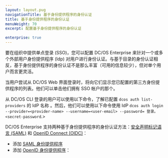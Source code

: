 ```yaml
---
layout: layout.pug
navigationTitle: 基于身份提供程序的身份认证
title: 基于身份提供程序的身份认证
menuWeight: 70
excerpt: 配置基于身份提供程序的身份认证

enterprise: true
---
```

<!-- The source repository for this topic is https://github.com/dcos/dcos-docs-site -->

要在组织中提供单点登录 (SSO)，您可以配置 DC/OS Enterprise 来针对一个或多个外部用户身份提供程序 (Idp) 对用户进行身份认证。与基于目录的身份认证相反，基于身份提供程序的身份认证不是那么丰富（可用的信息较少），但对单个用户而言更灵活。

当用户尝试从 DC/OS Web 界面登录时，将向它们显示您已配置的第三方身份提供程序的列表。他们可以单击他们拥有 SSO 帐户的那个。

从 DC/OS CLI 登录的用户可以使用以下命令，了解已配置 `dcos auth list-providers` 的 IdP 名称 。然后，他们可以使用以下命令使用 IdP `dcos auth login --provider=<provider-name> --username=<user-email> --password= 登录。<secret-password`.>

DC/OS Enterprise 支持两种基于身份提供程序的身份认证方法：[安全声明标记语言 (SAML)](https://wiki.oasis-open.org/security/FrontPage) 和 [OpenID Connect (OIDC)](http://openid.net/connect/)：

- 添加 [SAML 身份提供程序](/zh/1.11/security/ent/sso/setup-saml/)
- 添加 [OpenID 身份提供程序](/zh/1.11/security/ent/sso/setup-openid/)：
